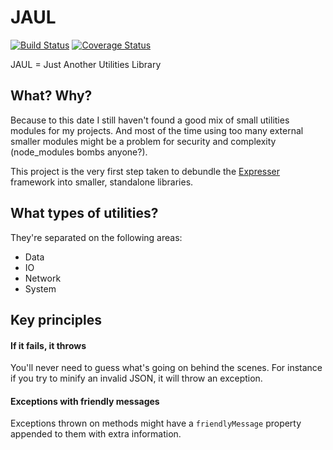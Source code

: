 # JAUL

[![Build Status](https://img.shields.io/travis/igoramadas/jaul.svg?style=flat-square)](https://travis-ci.org/igoramadas/jaul)
[![Coverage Status](https://img.shields.io/coveralls/igoramadas/jaul.svg?style=flat-square)](https://coveralls.io/github/igoramadas/jaul?branch=master)

JAUL = Just Another Utilities Library

## What? Why?

Because to this date I still haven't found a good mix of small
utilities modules for my projects. And most of the time using
too many external smaller modules might be a problem for
security and complexity (node_modules bombs anyone?).

This project is the very first step taken to debundle the [Expresser](https://github.com/igoramadas/expresser)
framework into smaller, standalone libraries.

## What types of utilities?

They're separated on the following areas:

* Data
* IO
* Network
* System

## Key principles

#### If it fails, it throws

You'll never need to guess what's going on behind the scenes.
For instance if you try to minify an invalid JSON, it will
throw an exception.

#### Exceptions with friendly messages

Exceptions thrown on methods might have a `friendlyMessage`
property appended to them with extra information.
